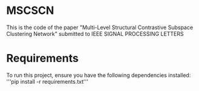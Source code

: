 # MSCSCN
This is the code of the paper "Multi-Level Structural Contrastive Subspace Clustering Network" submitted to IEEE SIGNAL PROCESSING LETTERS
# Requirements
To run this project, ensure you have the following dependencies installed:
'''pip install -r requirements.txt'''
